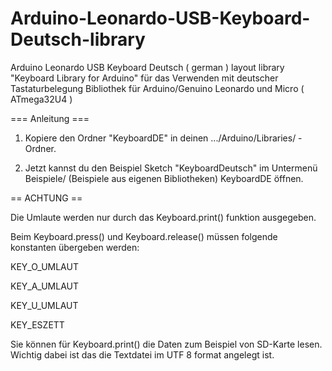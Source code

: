 # Arduino-Leonardo-USB-Keyboard-Deutsch-library
Arduino Leonardo USB Keyboard Deutsch ( german ) layout library
"Keyboard Library for Arduino" für das Verwenden mit deutscher Tastaturbelegung
Bibliothek für Arduino/Genuino Leonardo und Micro ( ATmega32U4 )

=== Anleitung ===

1. Kopiere den Ordner "KeyboardDE" in deinen .../Arduino/Libraries/ - Ordner.  
   
2. Jetzt kannst du den Beispiel Sketch "KeyboardDeutsch" im Untermenü Beispiele/ (Beispiele aus eigenen Bibliotheken) KeyboardDE öffnen.

== ACHTUNG ==

Die Umlaute werden nur durch das Keyboard.print() funktion ausgegeben.

Beim Keyboard.press() und  Keyboard.release() müssen folgende konstanten übergeben werden:

KEY_O_UMLAUT

KEY_A_UMLAUT

KEY_U_UMLAUT

KEY_ESZETT

Sie können für Keyboard.print() die Daten zum Beispiel von SD-Karte lesen. Wichtig dabei ist das die Textdatei im UTF 8 format angelegt ist.
